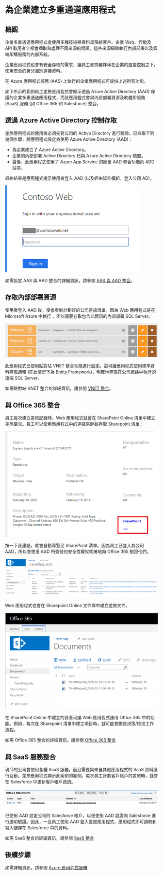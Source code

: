 <properties 
	pageTitle="企業多重通道應用程式" 
	description="多重通道應用程式如何橫跨內部部署資源和雲端架構軟體服務的概觀。" 
	services="app-service" 
	documentationCenter="na" 
	authors="stefsch" 
	writer="tdykstra" 
	manager="wpickett" 
	editor="jimbe"/>

<tags 
	ms.service="app-service" 
	ms.workload="web" 
	ms.tgt_pltfrm="na" 
	ms.devlang="na" 
	ms.topic="article" 
	ms.date="02/23/2015" 
	ms.author="stefsch"/>

# 為企業建立多重通道應用程式

## 概觀

企業多重通道應用程式會使用多種技術將資料呈現給客戶。企業 Web、行動及 API 取用者全都會擷取和處理不同來源的資訊。這些來源橫跨執行內部部署以及雲端架構服務的內部系統。

企業應用程式也會有安全存取的需求，讓員工和商務夥伴在企業的直接控制之下，使用安全的身分識別連接資料。

在 Azure 應用程式服務 (AAS) 上執行的企業應用程式可提供上述所有功能。

如下所示的範例員工差旅應用程式會顯示透過 Azure Active Directory (AAD) 保護的企業多重通道應用程式，而該應用程式會與內部部署資源及軟體即服務 (SaaS) 服務 (如 Office 365 和 Salesforce) 整合。

## <a name="acceptablefiles"></a>透過 Azure Active Directory 控制存取

差旅應用程式的使用者必須先對公司的 Active Directory 進行驗證。已採取下列幾個步驟，將應用程式設定為使用 Azure Active Directory (AAD)：

* 為企業建立了 Azure Active Directory。
* 企業的內部部署 Active Directory 已與 Azure Active Directory 結盟。
* 最後，此應用程式使用了 Azure App Service 的簡單 AAD 整合功能向 ADD 註冊。 

最終結果是應用程式提示使用者登入 AAD (以及經由延伸模組，登入公司 AD)。
	
![AAD 登入][AADLogin]

如需設定 AAS 與 AAD 整合的詳細資訊，請參閱 [AAS 與 AAD 整合][AASIntegrationwithAAD]。

## <a name="acceptablefiles"></a>存取內部部署資源

使用者登入 AAD 後，便會看到計劃好的公司差旅清單。因為 Web 應用程式是在 Microsoft Azure 中執行 ，所以需要存取包含此資訊的內部部署 SQL Server。

![來自內部部署 SQL Server 的資料][DatafromOnpremisesSqlServer]

此應用程式已使用點對站 VNET 整合功能進行設定。這可讓應用程式使用標準資料存取邏輯 (在此情況下為 Entity Framework)，明確地存取在公司網路中執行的遠端 SQL Server。

如需點對站 VNET 整合的詳細資訊，請參閱 [VNET 整合][VNETIntegration]。

## <a name="acceptablefiles"></a>與 Office 365 整合

員工每次建立差旅記錄時，Web 應用程式就會在 SharePoint Online 清單中建立差旅要求。員工可以使用應用程式中的連結來輕鬆存取 Sharepoint 清單：

![SharePoint 清單連結][SharepointListLink]

按一下此連結，就會自動導覽至 SharePoint 清單。因為員工已登入其公司 AAD，所以會使用 AAD 所簽發的安全性權杖明確地向 Office 365 驗證他們。

![SharePoint 清單][SharepointList]

Web 應用程式也會在 Sharepoint Online 文件庫中建立差旅文件。

![SharePoint 文件庫][SharepointDocumentLibrary]

在 SharePoint Online 中建立的資產可讓 Web 應用程式運用 Office 365 中的功能。例如，每次在 Sharepoint 清單中建立項目時，就可能會觸發決策/核准工作流程。

如需 Office 365 整合的詳細資訊，請參閱 [Office 365 整合][Office365Integration]

## <a name="acceptablefiles"></a>與 SaaS 服務整合

現今的公司會使用各種 SaaS 服務，而且需要與來自其他應用程式的 SaaS 資料進行互動。差旅應用程式顯示此案例的範例。每次員工計劃客戶帳戶的差旅時，就會在 Salesforce 中更新客戶帳戶資訊。

![Salesforce 整合][SalesforceIntegration]

已使用 AAD 設定公司的 Salesforce 帳戶，以便使用 AAD 認證向 Salesforce 進行透明驗證。因此，一旦員工使用 AAD 登入差旅應用程式，應用程式即可讀取和寫入儲存在 Salesforce 中的資料。

如需 SaaS 整合的詳細資訊，請參閱 [SaaS 整合][SaaSIntegration]

## <a name="NextSteps"></a>後續步驟

如需詳細資訊，請參閱 [Azure 應用程式服務][AzureApplicationServices]
 
[AASIntegrationwithAAD]: http://azure.microsoft.com/blog/2014/11/13/azure-websites-authentication-authorization/
[VNETIntegration]: http://azure.microsoft.com/blog/2014/09/15/azure-websites-virtual-network-integration/
[Office365Integration]: ../app-service-cloud-app-platform.md
[SaaSIntegration]: ../app-service-cloud-app-platform.md
[AzureApplicationServices]: ../app-service-cloud-app-platform.md

[AADLogin]: ./media/app-service-enterprise-multichannel-apps/01aAADLogin.png
[DatafromOnpremisesSqlServer]: ./media/app-service-enterprise-multichannel-apps/02aDatafromOnpremisesSqlServer.png
[SharepointListLink]: ./media/app-service-enterprise-multichannel-apps/03aSharepointListLink.png
[SharepointList]: ./media/app-service-enterprise-multichannel-apps/04aSharepointList.png
[SharepointDocumentLibrary]: ./media/app-service-enterprise-multichannel-apps/05aSharepointDocumentLibrary.png
[SalesforceIntegration]: ./media/app-service-enterprise-multichannel-apps/06aSalesforceIntegration.png

<!---HONumber=62-->